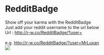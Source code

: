 # RedditBadge
Show off your karma with the RedditBadge
</br>Just add your reddit username to the url below
</br>Url : http://r-w.co/RedditBadge/?user=
</br>
</br> e.g. http://r-w.co/RedditBadge/?user=MrLuxan
</br><img src="http://r-w.co/RedditBadge/?user=MrLuxan">
